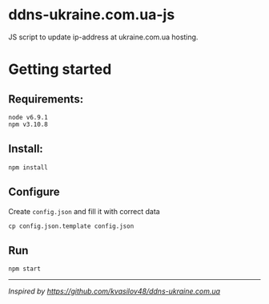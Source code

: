 # ddns-ukraine.com.ua-js

JS script to update ip-address at ukraine.com.ua hosting.

# Getting started

## Requirements:

    node v6.9.1
    npm v3.10.8

## Install:

    npm install

## Configure

Create `config.json` and fill it with correct data

    cp config.json.template config.json

## Run

    npm start

----

_Inspired by https://github.com/kvasilov48/ddns-ukraine.com.ua_
